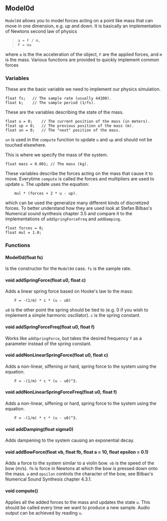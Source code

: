 
## Model0d

`Model0d` allows you to model forces acting on a point like mass that can
move in one dimension, e.g. up and down.
It is basically an implementation of Newtons second law of physics

>     a = F / m,
>     F = ma

where `a` is the the acceleration of the object, `F` are the applied forces,
and `m` is the mass.
Various functions are provided to quickly implement common forces

### Variables

These are the basic variable we need to implement our physics
simulation.
```
float fs;   // The sample rate (usually 44100).
float k;    // The sample period (1/fs).
```

These are the variables describing the state of the mass.
```
float u = 0;    // The current position of the mass (in meters).
float up = 0;   // The previous position of the mass (m).
float un = 0;   // The "next" position of the mass.
```
`un` is used in the `compute` function to update `u` and `up` and should
not be touched elsewhere.

This is where we specify the mass of the system.
```
float mass = 0.001; // The mass (kg).
```

These variables describe the forces acting on the mass that cause it to
move.
Everytime `compute` is called the forces and multipliers are used to
update `u`.
The update uses the equation:
```
    mul * (forces + 2 * u - up).
```
which can be used the generalize many different kinds of discretized
forces.
To better understand how they are used look at Stefan Bilbao's Numerical
sound synthesis chapter 3.5 and compare it to the implementations of
`addSpringForceFreq` and `addDamping`.
```
float forces = 0;
float mul = 1.0;
```

### Functions

#### Model0d(float fs)


Is the constructor for the `Model0d` cass. `fs` is the sample rate.

#### void addSpringForce(float u0, float c)


Adds a linear spring force based on Hooke's law to the mass:
```
    F = -(1/m) * c * (u - u0)
```
`u0` is the other point the spring should be tied to (e.g. 0 if you
wish to implement a simple harmonic oscillator).
`c` is the spring constant.

#### void addSpringForceFreq(float u0, float f)


Works like `addSpringForce`, but takes the desired frequency `f` as a
parameter instead of the spring constant.

#### void addNonLinearSpringForce(float u0, float c)


Adds a non-linear, siffening or hard, spring force to the system using
the equation.
```
    F = -(1/m) * c * (u - u0)^3.
```

#### void addNonLinearSpringForceFreq(float u0, float f)


Adds a non-linear, siffening or hard, spring force to the system using
the equation.
```
    F = -(1/m) * c * (u - u0)^3.
```

#### void addDamping(float sigma0)


Adds dampening to the system causing an exponential decay.

#### void addBowForce(float vb, float fb, float a = 10, float epsilon = 0.1)


Adds a force to the system similar to a violin bow.
`vb` is the speed of the bow (m/s).
`fb` is force in Newtons at which the bow is pressed down onto the mass.
`a` and `epsilon` controls the character of the bow, see Bilbao's
Numerical Sound Synthesis chapter 4.3.1.

#### void compute()


Applies all the added forces to the mass and updates the state `u`.
This should be called every time we want to produce a new sample.
Audio output can be achieved by reading `u`.
